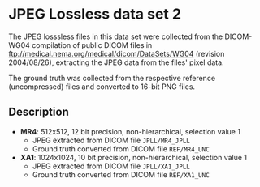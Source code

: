 # JPEG Lossless data set 2

The JPEG losssless files in this data set
were collected from the DICOM-WG04 compilation of public DICOM files in
<ftp://medical.nema.org/medical/dicom/DataSets/WG04> (revision 2004/08/26),
extracting the JPEG data from the files' pixel data.

The ground truth was collected from the respective reference (uncompressed) files
and converted to 16-bit PNG files.

## Description

- **MR4**: 512x512, 12 bit precision, non-hierarchical, selection value 1
  - JPEG extracted from DICOM file `JPLL/MR4_JPLL`
  - Ground truth converted from DICOM file `REF/MR4_UNC`
- **XA1**: 1024x1024, 10 bit precision, non-hierarchical, selection value 1
  - JPEG extracted from DICOM file `JPLL/XA1_JPLL`
  - Ground truth converted from DICOM file `REF/XA1_UNC`
